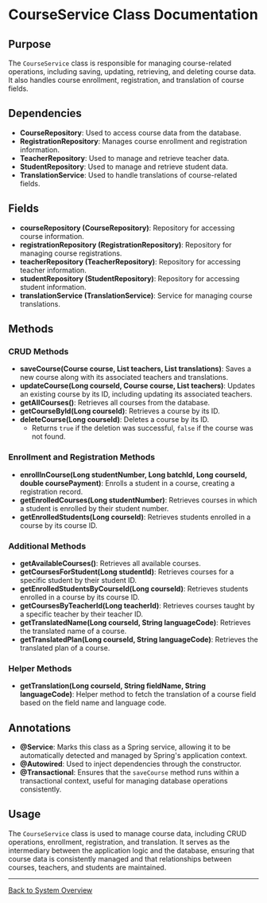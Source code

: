 # CourseService Class Documentation

## Purpose

The `CourseService` class is responsible for managing course-related operations, including saving, updating, retrieving, and deleting course data. It also handles course enrollment, registration, and translation of course fields.

## Dependencies

- **CourseRepository**: Used to access course data from the database.
- **RegistrationRepository**: Manages course enrollment and registration information.
- **TeacherRepository**: Used to manage and retrieve teacher data.
- **StudentRepository**: Used to manage and retrieve student data.
- **TranslationService**: Used to handle translations of course-related fields.

## Fields

- **courseRepository (CourseRepository)**: Repository for accessing course information.
- **registrationRepository (RegistrationRepository)**: Repository for managing course registrations.
- **teacherRepository (TeacherRepository)**: Repository for accessing teacher information.
- **studentRepository (StudentRepository)**: Repository for accessing student information.
- **translationService (TranslationService)**: Service for managing course translations.

## Methods

### CRUD Methods

- **saveCourse(Course course, List<Teacher> teachers, List<CourseTranslation> translations)**: Saves a new course along with its associated teachers and translations.
- **updateCourse(Long courseId, Course course, List<Teacher> teachers)**: Updates an existing course by its ID, including updating its associated teachers.
- **getAllCourses()**: Retrieves all courses from the database.
- **getCourseById(Long courseId)**: Retrieves a course by its ID.
- **deleteCourse(Long courseId)**: Deletes a course by its ID.
    - Returns `true` if the deletion was successful, `false` if the course was not found.

### Enrollment and Registration Methods

- **enrollInCourse(Long studentNumber, Long batchId, Long courseId, double coursePayment)**: Enrolls a student in a course, creating a registration record.
- **getEnrolledCourses(Long studentNumber)**: Retrieves courses in which a student is enrolled by their student number.
- **getEnrolledStudents(Long courseId)**: Retrieves students enrolled in a course by its course ID.

### Additional Methods

- **getAvailableCourses()**: Retrieves all available courses.
- **getCoursesForStudent(Long studentId)**: Retrieves courses for a specific student by their student ID.
- **getEnrolledStudentsByCourseId(Long courseId)**: Retrieves students enrolled in a course by its course ID.
- **getCoursesByTeacherId(Long teacherId)**: Retrieves courses taught by a specific teacher by their teacher ID.
- **getTranslatedName(Long courseId, String languageCode)**: Retrieves the translated name of a course.
- **getTranslatedPlan(Long courseId, String languageCode)**: Retrieves the translated plan of a course.

### Helper Methods

- **getTranslation(Long courseId, String fieldName, String languageCode)**: Helper method to fetch the translation of a course field based on the field name and language code.

## Annotations

- **@Service**: Marks this class as a Spring service, allowing it to be automatically detected and managed by Spring's application context.
- **@Autowired**: Used to inject dependencies through the constructor.
- **@Transactional**: Ensures that the `saveCourse` method runs within a transactional context, useful for managing database operations consistently.

## Usage

The `CourseService` class is used to manage course data, including CRUD operations, enrollment, registration, and translation. It serves as the intermediary between the application logic and the database, ensuring that course data is consistently managed and that relationships between courses, teachers, and students are maintained.

---

[Back to System Overview](../system-overview.md)
